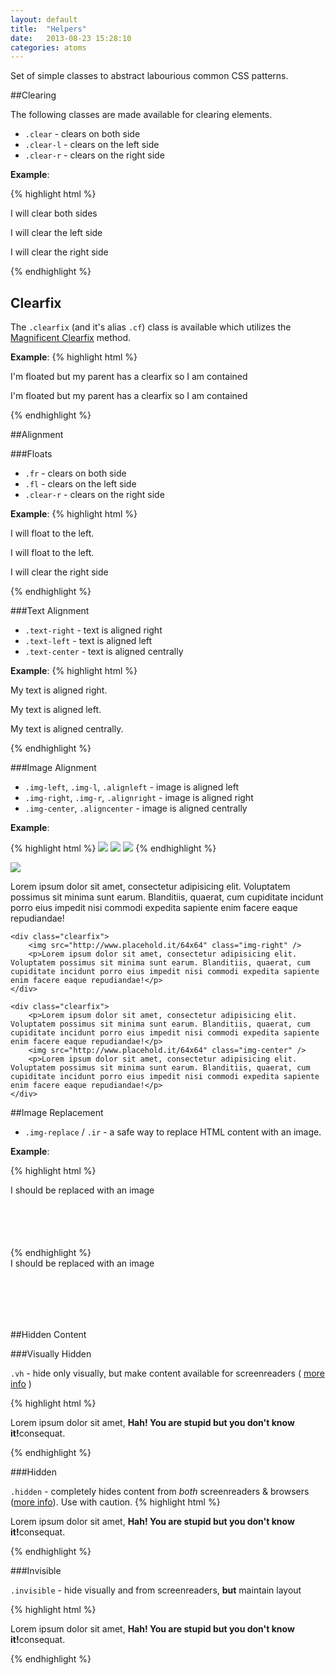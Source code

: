 ```yaml
---
layout: default
title:  "Helpers"
date:   2013-08-23 15:28:10
categories: atoms
---
```


Set of simple classes to abstract labourious common CSS patterns.

##Clearing

The following classes are made available for clearing elements.

* `.clear` - clears on both side
* `.clear-l` - clears on the left side
* `.clear-r` - clears on the right side

__Example__:

{% highlight html %}
<p class="clear">I will clear both sides</p>
<p class="clear-l">I will clear the left side</p>
<p class="clear-r">I will clear the right side</p>
{% endhighlight %}




## Clearfix

The `.clearfix` (and it's alias `.cf`) class is available which utilizes the [Magnificent Clearfix](nicolasgallagher.com/micro-clearfix-hack/) method.

__Example__:
{% highlight html %}
<div class="wrapper clearfix">
	<div class="floated-left">
		<p>I'm floated but my parent has a clearfix so I am contained</p>
	</div>
	<div class="floated-right">
		<p>I'm floated but my parent has a clearfix so I am contained</p>
	</div>
</div>
{% endhighlight %}


##Alignment

###Floats

* `.fr` - clears on both side
* `.fl` - clears on the left side
* `.clear-r` - clears on the right side

__Example__:
{% highlight html %}
<p class="fr">I will float to the left.</p>
<p class="fl">I will float to the left.</p>
<p class="clear-r">I will clear the right side</p>
{% endhighlight %}



###Text Alignment

* `.text-right` - text is aligned right
* `.text-left` - text is aligned left
* `.text-center` - text is aligned centrally

__Example__:
{% highlight html %}
<p class="text-right">My text is aligned right.</p>
<p class="text-left">My text is aligned left.</p>
<p class="text-center">My text is aligned centrally.</p>
{% endhighlight %}


###Image Alignment

* `.img-left`, `.img-l`, `.alignleft` - image is aligned left
* `.img-right`, `.img-r`, `.alignright` - image is aligned right
* `.img-center`, `.aligncenter` - image is aligned centrally


__Example__:

{% highlight html %}
<img src="http://www.placehold.it/200x200" class="img-left" />
<img src="http://www.placehold.it/200x200" class="img-right" />
<img src="http://www.placehold.it/200x200" class="img-center" />
{% endhighlight %}

<section class="docs-example">
	<div class="clearfix">
		<img src="http://www.placehold.it/64x64" class="img-left" />
		<p>Lorem ipsum dolor sit amet, consectetur adipisicing elit. Voluptatem possimus sit minima sunt earum. Blanditiis, quaerat, cum cupiditate incidunt porro eius impedit nisi commodi expedita sapiente enim facere eaque repudiandae!</p>
	</div>

	<div class="clearfix">
		<img src="http://www.placehold.it/64x64" class="img-right" />
		<p>Lorem ipsum dolor sit amet, consectetur adipisicing elit. Voluptatem possimus sit minima sunt earum. Blanditiis, quaerat, cum cupiditate incidunt porro eius impedit nisi commodi expedita sapiente enim facere eaque repudiandae!</p>
	</div>

	<div class="clearfix">
		<p>Lorem ipsum dolor sit amet, consectetur adipisicing elit. Voluptatem possimus sit minima sunt earum. Blanditiis, quaerat, cum cupiditate incidunt porro eius impedit nisi commodi expedita sapiente enim facere eaque repudiandae!</p>
		<img src="http://www.placehold.it/64x64" class="img-center" />
		<p>Lorem ipsum dolor sit amet, consectetur adipisicing elit. Voluptatem possimus sit minima sunt earum. Blanditiis, quaerat, cum cupiditate incidunt porro eius impedit nisi commodi expedita sapiente enim facere eaque repudiandae!</p>
	</div>
</section>


##Image Replacement

* `.img-replace` / `.ir` -  a safe way to replace HTML content with an image.

__Example__:

{% highlight html %}
<div class="img-replace" style="background-image: url(http://www.placehold.it/300x100); width: 300px; height: 100px;">
	I should be replaced with an image
</div>
{% endhighlight %}

<section class="docs-example">
<div class="img-replace" style="background-image: url(http://www.placehold.it/300x100); width: 300px; height: 100px;">
	I should be replaced with an image
</div>
</section>


##Hidden Content

###Visually Hidden

`.vh` - hide only visually, but make content available for screenreaders ( [more info](www.webaim.org/techniques/css/invisiblecontent/) )

{% highlight html %}
<p>Lorem ipsum dolor sit amet, <strong class="vh">Hah! You are stupid but you don't know it!</strong>consequat.</p>
{% endhighlight %}

###Hidden

`.hidden` - completely hides content from *both* screenreaders & browsers ([more info](css-discuss.incutio.com/wiki/Screenreader_Visibility)). Use with caution.
{% highlight html %}
<p>Lorem ipsum dolor sit amet, <strong class="hidden">Hah! You are stupid but you don't know it!</strong>consequat.</p>
{% endhighlight %}

###Invisible

`.invisible` - hide visually and from screenreaders, **but** maintain layout

{% highlight html %}
<p>Lorem ipsum dolor sit amet, <strong class="invisible">Hah! You are stupid but you don't know it!</strong>consequat.</p>
{% endhighlight %}





